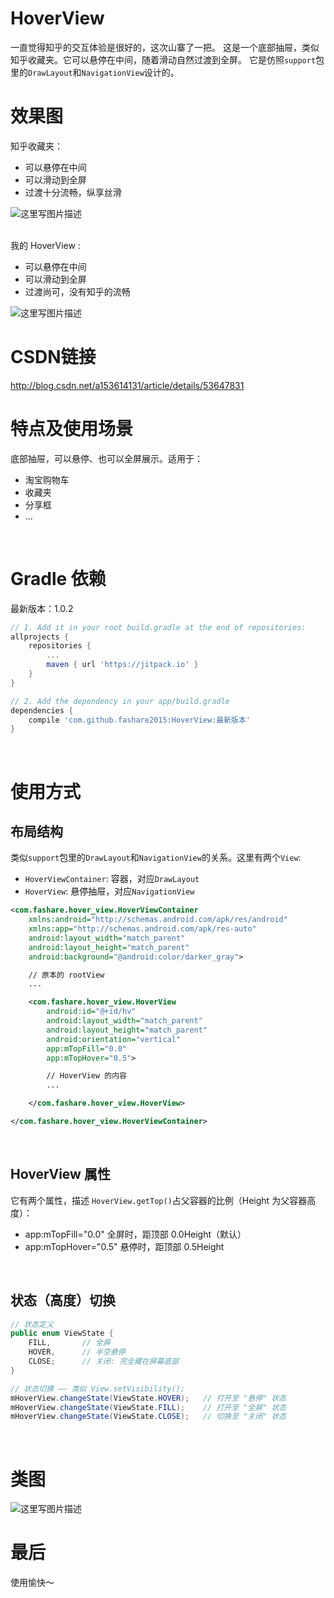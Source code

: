 # HoverView
一直觉得知乎的交互体验是很好的，这次山寨了一把。
这是一个底部抽屉，类似知乎收藏夹。它可以悬停在中间，随着滑动自然过渡到全屏。
它是仿照`support`包里的`DrawLayout`和`NavigationView`设计的。
<br/>

# 效果图
知乎收藏夹：

- 可以悬停在中间
- 可以滑动到全屏
- 过渡十分流畅，纵享丝滑

![这里写图片描述](http://img.blog.csdn.net/20161214212420754?watermark/2/text/aHR0cDovL2Jsb2cuY3Nkbi5uZXQvYTE1MzYxNDEzMQ==/font/5a6L5L2T/fontsize/400/fill/I0JBQkFCMA==/dissolve/70/gravity/SouthEast)

<br/>
我的 HoverView :

- 可以悬停在中间
- 可以滑动到全屏
- 过渡尚可，没有知乎的流畅

![这里写图片描述](http://img.blog.csdn.net/20161214213925928?watermark/2/text/aHR0cDovL2Jsb2cuY3Nkbi5uZXQvYTE1MzYxNDEzMQ==/font/5a6L5L2T/fontsize/400/fill/I0JBQkFCMA==/dissolve/70/gravity/SouthEast)
<br/>

# CSDN链接
http://blog.csdn.net/a153614131/article/details/53647831
<br/>

# 特点及使用场景
底部抽屉，可以悬停、也可以全屏展示。适用于：

- 淘宝购物车
- 收藏夹
- 分享框
- ...

<br/>

# Gradle 依赖
最新版本：1.0.2
```gradle
// 1. Add it in your root build.gradle at the end of repositories:
allprojects {
    repositories {
        ...
        maven { url 'https://jitpack.io' }
    }
}

// 2. Add the dependency in your app/build.gradle
dependencies {
    compile 'com.github.fashare2015:HoverView:最新版本'
}
```
<br/>

# 使用方式
## 布局结构
类似`support`包里的`DrawLayout`和`NavigationView`的关系。这里有两个`View`:

- `HoverViewContainer`: 容器，对应`DrawLayout`
- `HoverView`: 悬停抽屉，对应`NavigationView`

```xml
<com.fashare.hover_view.HoverViewContainer
    xmlns:android="http://schemas.android.com/apk/res/android"
    xmlns:app="http://schemas.android.com/apk/res-auto"
    android:layout_width="match_parent"
    android:layout_height="match_parent"
    android:background="@android:color/darker_gray">

    // 原本的 rootView
    ...

    <com.fashare.hover_view.HoverView
        android:id="@+id/hv"
        android:layout_width="match_parent"
        android:layout_height="match_parent"
        android:orientation="vertical"
        app:mTopFill="0.0"
        app:mTopHover="0.5">

        // HoverView 的内容
        ...

    </com.fashare.hover_view.HoverView>

</com.fashare.hover_view.HoverViewContainer> 
```
<br/>

## HoverView 属性
它有两个属性，描述 `HoverView.getTop()`占父容器的比例（Height 为父容器高度）：

- app:mTopFill="0.0" 全屏时，距顶部 0.0Height（默认）
- app:mTopHover="0.5" 悬停时，距顶部 0.5Height
<br/>

## 状态（高度）切换
```java
// 状态定义
public enum ViewState {
    FILL,       // 全屏
    HOVER,      // 半空悬停
    CLOSE;      // 关闭: 完全藏在屏幕底部
}

// 状态切换 —— 类似 View.setVisibility();
mHoverView.changeState(ViewState.HOVER);   // 打开至 "悬停" 状态
mHoverView.changeState(ViewState.FILL);    // 打开至 "全屏" 状态
mHoverView.changeState(ViewState.CLOSE);   // 切换至 "关闭" 状态
```
<br/>

# 类图
![这里写图片描述](http://img.blog.csdn.net/20161214221551601?watermark/2/text/aHR0cDovL2Jsb2cuY3Nkbi5uZXQvYTE1MzYxNDEzMQ==/font/5a6L5L2T/fontsize/400/fill/I0JBQkFCMA==/dissolve/70/gravity/SouthEast)
<br/>

# 最后
使用愉快～


